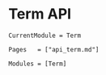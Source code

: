 # Term API
```@meta
CurrentModule = Term
```


```@index
Pages   = ["api_term.md"]
```

```@autodocs
Modules = [Term]
```